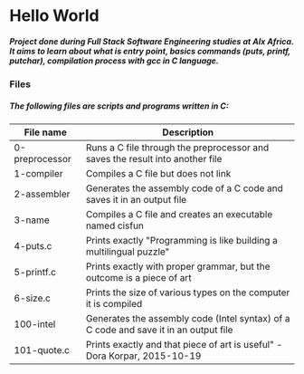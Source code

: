 # Hello World
##### Project done during Full Stack **Software Engineering studies** at **Alx Africa**. It aims to learn about what is entry point, basics commands (puts, printf, putchar), compilation process with gcc in C language.

### Files
##### The following files are scripts and programs written in C:

| File name | Description |
| --- | --- |
| 0-preprocessor | Runs a C file through the preprocessor and saves the result into another file |
| 1-compiler | Compiles a C file but does not link |
| 2-assembler | Generates the assembly code of a C code and saves it in an output file |
| 3-name | Compiles a C file and creates an executable named cisfun |
| 4-puts.c | Prints exactly "Programming is like building a multilingual puzzle" |
| 5-printf.c | Prints exactly with proper grammar, but the outcome is a piece of art |
| 6-size.c | Prints the size of various types on the computer it is compiled |
| 100-intel | Generates the assembly code (Intel syntax) of a C code and save it in an output file |
| 101-quote.c | Prints exactly and that piece of art is useful" - Dora Korpar, 2015-10-19 |


